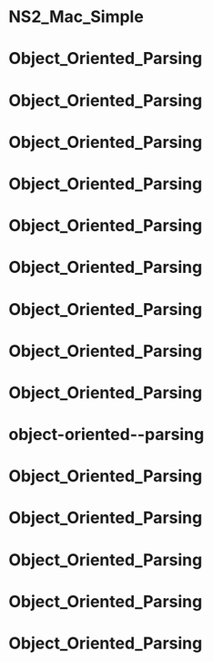 # NS2_Mac_Simple
# Object_Oriented_Parsing
# Object_Oriented_Parsing
# Object_Oriented_Parsing
# Object_Oriented_Parsing
# Object_Oriented_Parsing
# Object_Oriented_Parsing
# Object_Oriented_Parsing
# Object_Oriented_Parsing
# Object_Oriented_Parsing
# object-oriented--parsing
# Object_Oriented_Parsing
# Object_Oriented_Parsing
# Object_Oriented_Parsing
# Object_Oriented_Parsing
# Object_Oriented_Parsing
